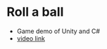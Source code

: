 # Roll a ball

- Game demo of Unity and C#
- <a href="https://www.bilibili.com/video/BV1B3411L7tz?spm_id_from=333.999.0.0">video link</a>
